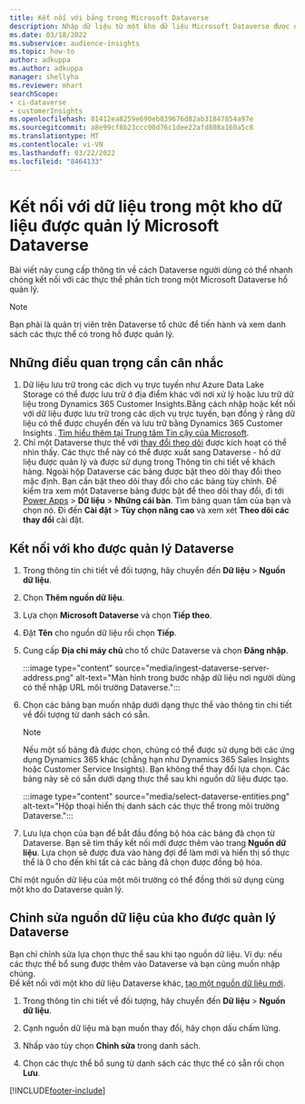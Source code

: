 ```yaml
---
title: Kết nối với bảng trong Microsoft Dataverse
description: Nhập dữ liệu từ một kho dữ liệu Microsoft Dataverse được quản lý.
ms.date: 03/18/2022
ms.subservice: audience-insights
ms.topic: how-to
author: adkuppa
ms.author: adkuppa
manager: shellyha
ms.reviewer: mhart
searchScope:
- ci-dataverse
- customerInsights
ms.openlocfilehash: 81412ea8259e690eb839676d82ab31847854a97e
ms.sourcegitcommit: a8e99cf8b23ccc00d76c1dee22afd808a160a5c8
ms.translationtype: MT
ms.contentlocale: vi-VN
ms.lasthandoff: 03/22/2022
ms.locfileid: "8464133"
---
```

# <a name="connect-to-data-in-a-microsoft-dataverse-managed-data-lake"></a>Kết nối với dữ liệu trong một kho dữ liệu được quản lý Microsoft Dataverse

Bài viết này cung cấp thông tin về cách Dataverse người dùng có thể nhanh chóng kết nối với các thực thể phân tích trong một Microsoft Dataverse hồ quản lý. 

> [!NOTE]
> Bạn phải là quản trị viên trên Dataverse tổ chức để tiến hành và xem danh sách các thực thể có trong hồ được quản lý.

## <a name="important-considerations"></a>Những điều quan trọng cần cân nhắc

1. Dữ liệu lưu trữ trong các dịch vụ trực tuyến như Azure Data Lake Storage có thể được lưu trữ ở địa điểm khác với nơi xử lý hoặc lưu trữ dữ liệu trong Dynamics 365 Customer Insights.Bằng cách nhập hoặc kết nối với dữ liệu được lưu trữ trong các dịch vụ trực tuyến, bạn đồng ý rằng dữ liệu có thể được chuyển đến và lưu trữ bằng Dynamics 365 Customer Insights . [Tìm hiểu thêm tại Trung tâm Tin cậy của Microsoft](https://www.microsoft.com/trust-center).
2. Chỉ một Dataverse thực thể với [thay đổi theo dõi](/power-platform/admin/enable-change-tracking-control-data-synchronization) được kích hoạt có thể nhìn thấy. Các thực thể này có thể được xuất sang Dataverse - hồ dữ liệu được quản lý và được sử dụng trong Thông tin chi tiết về khách hàng. Ngoài hộp Dataverse các bảng được bật theo dõi thay đổi theo mặc định. Bạn cần bật theo dõi thay đổi cho các bảng tùy chỉnh. Để kiểm tra xem một Dataverse bảng được bật để theo dõi thay đổi, đi tới [Power Apps](https://make.powerapps.com) > **Dữ liệu** > **Những cái bàn**. Tìm bảng quan tâm của bạn và chọn nó. Đi đến **Cài đặt** > **Tùy chọn nâng cao** và xem xét **Theo dõi các thay đổi** cài đặt.

## <a name="connect-to-a-dataverse-managed-lake"></a>Kết nối với kho được quản lý Dataverse

1. Trong thông tin chi tiết về đối tượng, hãy chuyển đến **Dữ liệu** > **Nguồn dữ liệu**.

2. Chọn **Thêm nguồn dữ liệu**.

3. Lựa chọn **Microsoft Dataverse** và chọn **Tiếp theo**.

4. Đặt **Tên** cho nguồn dữ liệu rồi chọn **Tiếp**. 

5. Cung cấp **Địa chỉ máy chủ** cho tổ chức Dataverse và chọn **Đăng nhập**.

   :::image type="content" source="media/ingest-dataverse-server-address.png" alt-text="Màn hình trong bước nhập dữ liệu nơi người dùng có thể nhập URL môi trường Dataverse.":::

6. Chọn các bảng bạn muốn nhập dưới dạng thực thể vào thông tin chi tiết về đối tượng từ danh sách có sẵn.    

   > [!NOTE]
   > Nếu một số bảng đã được chọn, chúng có thể được sử dụng bởi các ứng dụng Dynamics 365 khác (chẳng hạn như Dynamics 365 Sales Insights hoặc Customer Service Insights). Bạn không thể thay đổi lựa chọn. Các bảng này sẽ có sẵn dưới dạng thực thể sau khi nguồn dữ liệu được tạo.

   :::image type="content" source="media/select-dataverse-entities.png" alt-text="Hộp thoại hiển thị danh sách các thực thể trong môi trường Dataverse.":::

7. Lưu lựa chọn của bạn để bắt đầu đồng bộ hóa các bảng đã chọn từ Dataverse. Bạn sẽ tìm thấy kết nối mới được thêm vào trang **Nguồn dữ liệu**. Lựa chọn sẽ được đưa vào hàng đợi để làm mới và hiển thị số thực thể là 0 cho đến khi tất cả các bảng đã chọn được đồng bộ hóa.

Chỉ một nguồn dữ liệu của một môi trường có thể đồng thời sử dụng cùng một kho do Dataverse quản lý.

## <a name="edit-a-dataverse-managed-lake-data-source"></a>Chỉnh sửa nguồn dữ liệu của kho được quản lý Dataverse

Bạn chỉ chỉnh sửa lựa chọn thực thể sau khi tạo nguồn dữ liệu. Ví dụ: nếu các thực thể bổ sung được thêm vào Dataverse và bạn cũng muốn nhập chúng.    
Để kết nối với một kho dữ liệu Dataverse khác, [tạo một nguồn dữ liệu mới](#connect-to-a-dataverse-managed-lake).

1. Trong thông tin chi tiết về đối tượng, hãy chuyển đến **Dữ liệu** > **Nguồn dữ liệu**.

2. Cạnh nguồn dữ liệu mà bạn muốn thay đổi, hãy chọn dấu chấm lửng.

3. Nhấp vào tùy chọn **Chỉnh sửa** trong danh sách.

4. Chọn các thực thể bổ sung từ danh sách các thực thể có sẵn rồi chọn **Lưu**.

[!INCLUDE[footer-include](../includes/footer-banner.md)]
